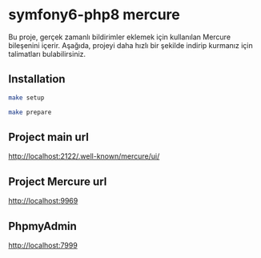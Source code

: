 # symfony6-php8 mercure

Bu proje, gerçek zamanlı bildirimler eklemek için kullanılan Mercure bileşenini içerir. Aşağıda, projeyi daha hızlı bir şekilde indirip kurmanız için talimatları bulabilirsiniz.

## Installation

```bash
make setup
```

```bash
make prepare
```

## Project main url

[http://localhost:2122/.well-known/mercure/ui/](http://localhost:2122/.well-known/mercure/ui/)

## Project Mercure url

[http://localhost:9969](http://localhost:9969/)

## PhpmyAdmin

[http://localhost:7999](http://localhost:7999/)